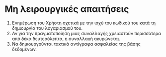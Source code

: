 # Μη λειρουργικές απαιτήσεις

1. Ενημέρωση του Χρήστη σχετικά με την ισχύ του κωδικού του κατά τη δημιουργία του λογαριασμού του.
2. Αν για την πραγματοποίηση μιας συναλλαγής χρειαστούν περισσότερα από δέκα δευτερόλεπτα, η συναλλαγή ακυρώνεται.
3. Να δημιουργούνται τακτικά αντίγραφα ασφαλείας της βάσης δεδομένων.